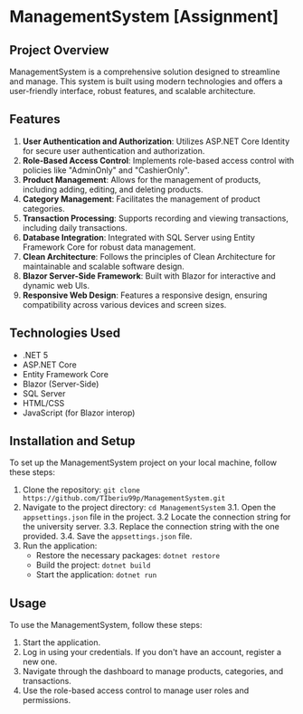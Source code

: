# ManagementSystem [Assignment]

## Project Overview
ManagementSystem is a comprehensive solution designed to streamline and manage. This system is built using modern technologies and offers a user-friendly interface, robust features, and scalable architecture.

## Features
1. **User Authentication and Authorization**: Utilizes ASP.NET Core Identity for secure user authentication and authorization.
2. **Role-Based Access Control**: Implements role-based access control with policies like "AdminOnly" and "CashierOnly".
3. **Product Management**: Allows for the management of products, including adding, editing, and deleting products.
4. **Category Management**: Facilitates the management of product categories.
5. **Transaction Processing**: Supports recording and viewing transactions, including daily transactions.
6. **Database Integration**: Integrated with SQL Server using Entity Framework Core for robust data management.
7. **Clean Architecture**: Follows the principles of Clean Architecture for maintainable and scalable software design.
8. **Blazor Server-Side Framework**: Built with Blazor for interactive and dynamic web UIs.
9. **Responsive Web Design**: Features a responsive design, ensuring compatibility across various devices and screen sizes.

## Technologies Used
- .NET 5
- ASP.NET Core
- Entity Framework Core
- Blazor (Server-Side)
- SQL Server
- HTML/CSS
- JavaScript (for Blazor interop)


## Installation and Setup
To set up the ManagementSystem project on your local machine, follow these steps:
1. Clone the repository: `git clone https://github.com/TIberiu99p/ManagementSystem.git`
2. Navigate to the project directory: `cd ManagementSystem`
3.1. Open the `appsettings.json` file in the project.
3.2 Locate the connection string for the university server.
3.3. Replace the connection string with the one provided.
3.4. Save the `appsettings.json` file.
4. Run the application:
   - Restore the necessary packages: `dotnet restore`
   - Build the project: `dotnet build`
   - Start the application: `dotnet run`

## Usage
To use the ManagementSystem, follow these steps:
1. Start the application.
2. Log in using your credentials. If you don't have an account, register a new one.
3. Navigate through the dashboard to manage products, categories, and transactions.
4. Use the role-based access control to manage user roles and permissions.


